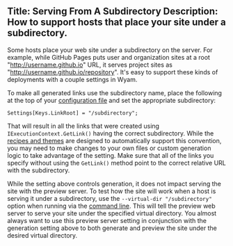Title: Serving From A Subdirectory
Description: How to support hosts that place your site under a subdirectory.
---
Some hosts place your web site under a subdirectory on the server. For example, while GitHub Pages puts user and organization sites at a root "http://username.github.io" URL, it serves project sites as "http://username.github.io/repository". It's easy to support these kinds of deployments with a couple settings in Wyam.

To make all generated links use the subdirectory name, place the following at the top of your [configuration file](/docs/usage/configuration) and set the appropriate subdirectory:

```
Settings[Keys.LinkRoot] = "/subdirectory";
```

That will result in all the links that were created using `IExecutionContext.GetLink()` having the correct subdirectory. While the [recipes and themes](/recipes) are designed to automatically support this convention, you may need to make changes to your own files or custom generation logic to take advantage of the setting. Make sure that all of the links you specify without using the `GetLink()` method point to the correct relative URL with the subdirectory.

While the setting above controls generation, it does not impact serving the site with the preview server. To test how the site will work when a host is serving it under a subdirectory, use the `--virtual-dir "/subdirectory"` option when running via the [command line](/docs/usage/command-line). This will tell the preview web server to serve your site under the specified virtual directory. You almost always want to use this preview server setting in conjunction with the generation setting above to both generate and preview the site under the desired virtual directory.